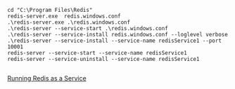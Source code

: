 

```
cd "C:\Program Files\Redis"
redis-server.exe  redis.windows.conf
.\redis-server.exe .\redis.windows.conf
.\redis-server --service-start .\redis.windows.conf
.\redis-server --service-install redis.windows.conf --loglevel verbose
.\redis-server --service-install --service-name redisService1 --port 10001
redis-server --service-start --service-name redisService1
redis-server --service-uninstall --service-name redisService1


```

[Running Redis as a Service](https://github.com/MicrosoftArchive/redis/blob/3.0/Windows%20Service%20Documentation.md)